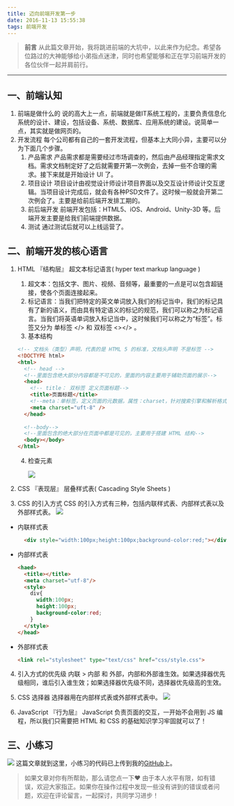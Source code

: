```yaml
---
title: 迈向前端开发第一步
date: 2016-11-13 15:55:38
tags: 前端开发
---
```




><b>前言</b>
>从此篇文章开始，我将跳进前端的大坑中，以此来作为纪念。希望各位路过的大神能够给小弟指点迷津，同时也希望能够和正在学习前端开发的各位伙伴一起并肩前行。

---


## 一、前端认知
1. 前端是做什么的
   说的高大上一点，前端就是做IT系统工程的，主要负责信息化系统的设计、建设，包括设备、系统、数据库、应用系统的建设。说简单一点，其实就是做网页的。
2. 开发流程
   每个公司都有自己的一套开发流程，但基本上大同小异，主要可以分为下面几个步骤。
   1. 产品需求
      产品需求都是需要经过市场调查的，然后由产品经理指定需求文档。需求文档制定好了之后就需要开第一次例会，去掉一些不合理的需求。接下来就是开始设计 UI 了。
   2. 项目设计
      项目设计由视觉设计师设计项目界面以及交互设计师设计交互逻辑。当项目设计完成后，就会有各种PSD文件了。这时候一般就会开第二次例会了。主要是给前后端开发排工期的。
   3. 前后端开发
       前端开发包括：HTML5、iOS、Android、Unity-3D 等。后端开发主要是给我们前端提供数据。
   4. 测试
       通过测试后就可以上线运营了。

## 二、前端开发的核心语言
1.  HTML 『结构层』
    超文本标记语言( hyper text markup language )
    1. 超文本：包括文字、图片、视频、音频等，最重要的一点是可以包含超链接，使各个页面连接起来。
    2. 标记语言：当我们把特定的英文单词放入我们的标记当中，我们的标记具有了新的语义，而由具有特定语义的标记的规范，我们可以称之为标记语言。当我们将英语单词放入标记当中，这时候我们可以称之为“标签”。标签又分为 单标签 </> 和 双标签 <></> 。
    3. 基本结构
    ```html
    <!-- 文档头（类型）声明，代表的是 HTML 5 的标准，文档头声明 不是标签 -->
    <!DOCTYPE html>
    <html>
      <!-- head -->
      <!--里面包含绝大部分内容都是不可见的，里面的内容主要用于辅助页面的展示-->
      <head>
        <!-- title：	双标签	定义页面标题-->
        <title>页面标题</title>
        <!--meta：单标签，定义页面的元数据，属性：charset，针对搜索引擎和解析格式的属性-->
        <meta charset="uft-8" />
      </head>
    	
      <!--body-->
      <!--里面包含的绝大部分在页面中都是可见的，主要用于搭建 HTML 结构-->
      <body></body>
    </html>
    ```
    4. 检查元素

       ![](http://upload-images.jianshu.io/upload_images/1917079-57682974b0d08f16.png?imageMogr2/auto-orient/strip%7CimageView2/2/w/1240)

2.  CSS 『表现层』
  层叠样式表( Cascading Style Sheets )

3.  CSS 的引入方式
   CSS 的引入方式有三种，包括内联样式表、内部样式表以及外部样式表。
  ![](http://upload-images.jianshu.io/upload_images/1917079-931bbbc1038ab172.png?imageMogr2/auto-orient/strip%7CimageView2/2/w/1240)

  * 内联样式表
    ```html
      <div style="width:100px;height:100px;background-color:red;"></div>
    ```
  * 内部样式表
    ```html
    <haed>
      <title></title>
      <meta charset="utf-8"/>
      <style>
        div{
          width:100px;
          height:100px;
          background-color:red;
        }
      </style>
    </head>
    ```

  * 外部样式表
    ```html
    <link rel="stylesheet" type="text/css" href="css/style.css">
    ```
4.  引入方式的优先级
  内联 > 内部 和 外部，内部和外部谁生效。如果选择器优先级相同，谁后引入谁生效；如果选择器优先级不同，选择器优先级高的生效。

5.  CSS 选择器
  选择器用在内部样式表或外部样式表中。
  ![](http://upload-images.jianshu.io/upload_images/1917079-2256052fb1a885dd.png?imageMogr2/auto-orient/strip%7CimageView2/2/w/1240)

6.  JavaScript 『行为层』
    JavaScript 负责页面的交互，一开始不会用到 JS 编程，所以我们只需要把 HTML 和 CSS 的基础知识学习牢固就可以了！

## 三、小练习
  ![](http://upload-images.jianshu.io/upload_images/1917079-a974b9da8629216a.png?imageMogr2/auto-orient/strip%7CimageView2/2/w/1240)
这篇文章就到这里，小练习的代码已上传到我的[GitHub](https://github.com/AD-feiben/Exercise)上。


>如果文章对你有所帮助，那么请您点一下❤
由于本人水平有限，如有错误，欢迎大家指正。如果你在操作过程中发现一些没有讲到的错误或者问题，欢迎在评论留言，一起探讨，共同学习进步！